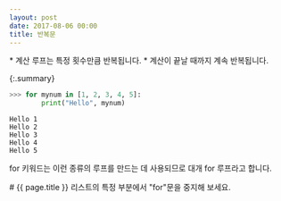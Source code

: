 ```yaml
---
layout: post
date: 2017-08-06 00:00
title: 반복문
---
```


<div id="ppt" markdown="1">
* 계산 루프는 특정 횟수만큼 반복됩니다. 
* 계산이 끝날 때까지 계속 반복됩니다.

{:.summary}

```python
>>> for mynum in [1, 2, 3, 4, 5]:
        print("Hello", mynum)
```

```
Hello 1
Hello 2
Hello 3
Hello 4
Hello 5
```

for 키워드는 이런 종류의 루프를 만드는 데 사용되므로 대개 for 루프라고 합니다.
</div>


<div id="desc" markdown="1">
# {{ page.title }}
리스트의 특정 부분에서 "for"문을 중지해 보세요.
</div>